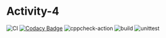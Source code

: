 # Activity-4
![CI](https://github.com/99002757/Activity-4/workflows/CI/badge.svg)
[![Codacy Badge](https://app.codacy.com/project/badge/Grade/b8efd6fcb86b4160874443e6987d73ea)](https://www.codacy.com/gh/99002757/Activity-4/dashboard?utm_source=github.com&amp;utm_medium=referral&amp;utm_content=99002757/Activity-4&amp;utm_campaign=Badge_Grade)
![cppcheck-action](https://github.com/99002757/Activity-4/workflows/cppcheck-action/badge.svg)
![build](https://github.com/99002757/Activity-4/workflows/build/badge.svg)
![unittest](https://github.com/99002757/Activity-4/workflows/unittest/badge.svg)
